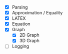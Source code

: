 - [x] Parsing
- [x] Approximation / Equality
- [x] LATEX
- [x] Equation
- [x] Graph
    - [x] 2D Graph
    - [x] 3D Graph
- [ ] Logging  
